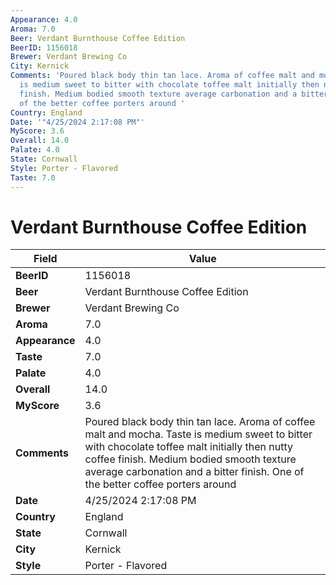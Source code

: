```yaml
---
Appearance: 4.0
Aroma: 7.0
Beer: Verdant Burnthouse Coffee Edition
BeerID: 1156018
Brewer: Verdant Brewing Co
City: Kernick
Comments: 'Poured black body thin tan lace. Aroma of coffee malt and mocha. Taste
  is medium sweet to bitter with chocolate toffee malt initially then nutty coffee
  finish. Medium bodied smooth texture average carbonation and a bitter finish. One
  of the better coffee porters around '
Country: England
Date: '"4/25/2024 2:17:08 PM"'
MyScore: 3.6
Overall: 14.0
Palate: 4.0
State: Cornwall
Style: Porter - Flavored
Taste: 7.0
---
```


# Verdant Burnthouse Coffee Edition

| Field         | Value |
|---------------|-------|
| **BeerID** | 1156018 |
| **Beer** | Verdant Burnthouse Coffee Edition |
| **Brewer** | Verdant Brewing Co |
| **Aroma** | 7.0 |
| **Appearance** | 4.0 |
| **Taste** | 7.0 |
| **Palate** | 4.0 |
| **Overall** | 14.0 |
| **MyScore** | 3.6 |
| **Comments** | Poured black body thin tan lace. Aroma of coffee malt and mocha. Taste is medium sweet to bitter with chocolate toffee malt initially then nutty coffee finish. Medium bodied smooth texture average carbonation and a bitter finish. One of the better coffee porters around  |
| **Date** | 4/25/2024 2:17:08 PM |
| **Country** | England |
| **State** | Cornwall |
| **City** | Kernick |
| **Style** | Porter - Flavored |
